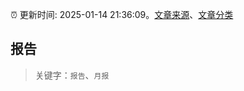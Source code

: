 :alarm_clock: 更新时间: 2025-01-14 21:36:09。[文章来源](/README.md)、[文章分类](/TAGS.md)

## 报告


> 关键字：`报告`、`月报`



